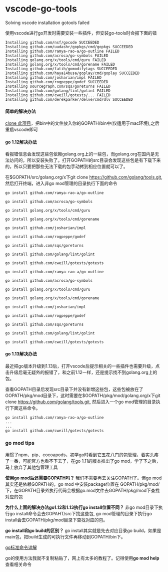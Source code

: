 # vscode-go-tools
Solving vscode installation gotools failed

使用vscode进行go开发时需要安装一些插件，但安装go-tools时会报下面的错
```
Installing github.com/nsf/gocode SUCCEEDED
Installing github.com/uudashr/gopkgs/cmd/gopkgs SUCCEEDED
Installing github.com/ramya-rao-a/go-outline FAILED
Installing github.com/acroca/go-symbols FAILED
Installing golang.org/x/tools/cmd/guru FAILED
Installing golang.org/x/tools/cmd/gorename FAILED
Installing github.com/fatih/gomodifytags SUCCEEDED
Installing github.com/haya14busa/goplay/cmd/goplay SUCCEEDED
Installing github.com/josharian/impl FAILED
Installing github.com/rogpeppe/godef SUCCEEDED
Installing sourcegraph.com/sqs/goreturns FAILED
Installing github.com/golang/lint/golint FAILED
Installing github.com/cweill/gotests/... FAILED
Installing github.com/derekparker/delve/cmd/dlv SUCCEEDED
```
#### 简单的解决办法
[clone 此项目](https://github.com/znvy/vscode-go-tools.git)，把bin中的文件放入你的GOPATH/bin中(仅适用于mac环境),之后重启vscode即可

#### go 1.12解决办法

看报错信息会发现这些包依赖golang.org上的一些包，而golang.org在国内是无法访问的，所以安装失败了。打开GOPATH的src目录会发现这些包是有下载下来的，所以只要把那些无法下载的包手动拷到相应位置就可以了。

在$GOPATH/src/golang.org/x下git clone https://github.com/golang/tools.git, 然后打开终端，进入非go mod管理的目录执行下面的命令

```
go install github.com/ramya-rao-a/go-outline

go install github.com/acroca/go-symbols

go install golang.org/x/tools/cmd/guru

go install golang.org/x/tools/cmd/gorename

go install github.com/josharian/impl

go install github.com/rogpeppe/godef

go install github.com/sqs/goreturns

go install github.com/golang/lint/golint

go install github.com/cweill/gotests/gotests

go install github.com/ramya-rao-a/go-outline

go install github.com/acroca/go-symbols

go install golang.org/x/tools/cmd/guru

go install golang.org/x/tools/cmd/gorename

go install github.com/josharian/impl

go install github.com/rogpeppe/godef

go install github.com/sqs/goreturns

go install github.com/golang/lint/golint

go install github.com/cweill/gotests/gotests
```
#### go 1.13解决办法
最近把go版本升级到1.13后，打开vscode后提示相关的一些插件也需要升级，点击升级后毫无疑外的报错了，和之前1.12一样，还是提示找不到golang.org上的包。

查看GOPATH目录后发现src目录下并没有新增这些包，这些包被放在了GOPATH/pkg/mod目录下，这时需要在$GOPATH/pkg/mod/golang.org/x下git clone https://github.com/golang/tools.git, 然后进入一个go mod管理的目录执行下面这些命令。
```
go install github.com/ramya-rao-a/go-outline
...
...
go install github.com/cweill/gotests/gotests
```

### go mod tips
用惯了npm、pip、cocoapods，初学go时看到它五花八门的包管理，着实头疼了一番，可能官方也看不下去了，在go 1.11的版本推出了go mod，学了下之后，马上放弃了其他包管理工具

**使用go mod后还需要GOPATH吗？**
我们不需要再去关注GOPATH了。但go mod其实还是依赖GOPATH的，go mod 中安装package位置在 GOPATH/pkg/mod/下，在GOPATH目录外执行代码会根据go.mod文件去GOPATH/pkg/mod下查找对应的包

**为什么上面的解决办法go1.12和1.13执行go install位置不同？**
非go mod目录下执行go install命令会去GOPAHT/src下找这些包, go mod管理的目录下执行go install会去GOPATH/pkg/mod目录下查找对应的包。

**go install和go build的区别？**
go install其实就是先去对应目录go build，如果是main包，把build生成的可执行文件再移动到GOPATH/bin下。

[go标准命令详解](http://wiki.jikexueyuan.com/project/go-command-tutorial/0.0.html)

go的使用方法我就不复制粘贴了，网上有太多的教程了。记得使用**go mod help**查看相关命令
